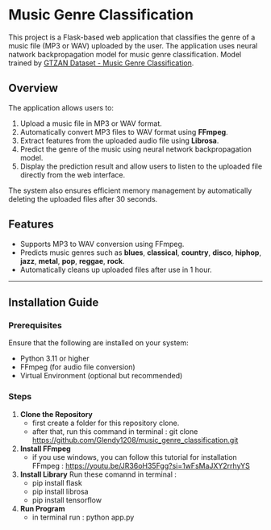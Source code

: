 # Music Genre Classification

This project is a Flask-based web application that classifies the genre of a music file (MP3 or WAV) uploaded by the user. The application uses neural natwork backpropagation model for music genre classification. Model  trained by <a href='https://www.kaggle.com/datasets/andradaolteanu/gtzan-dataset-music-genre-classification/code' target="_blank">GTZAN Dataset - Music Genre Classification</a>.

## Overview

The application allows users to:
1. Upload a music file in MP3 or WAV format.
2. Automatically convert MP3 files to WAV format using **FFmpeg**.
3. Extract features from the uploaded audio file using **Librosa**.
4. Predict the genre of the music using neural network backpropagation model.
5. Display the prediction result and allow users to listen to the uploaded file directly from the web interface.

The system also ensures efficient memory management by automatically deleting the uploaded files after 30 seconds.

## Features

- Supports MP3 to WAV conversion using FFmpeg.
- Predicts music genres such as **blues**, **classical**, **country**, **disco**, **hiphop**, **jazz**, **metal**, **pop**, **reggae**, **rock**.
- Automatically cleans up uploaded files after use in 1 hour.

---

## Installation Guide

### Prerequisites

Ensure that the following are installed on your system:
- Python 3.11 or higher
- FFmpeg (for audio file conversion)
- Virtual Environment (optional but recommended)

### Steps

1. **Clone the Repository** 
    - first create a folder for this repository clone. 
    - after that, run this command in terminal : git clone https://github.com/Glendy1208/music_genre_classification.git
2. **Install FFmpeg**
    - if you use windows, you can follow this tutorial for installation  FFmpeg : https://youtu.be/JR36oH35Fgg?si=1wFsMaJXY2rrhyYS
3. **Install Library**
    Run these comannd in terminal :
    - pip install flask
    - pip install librosa
    - pip install tensorflow
4. **Run Program**
    - in terminal run : python app.py
